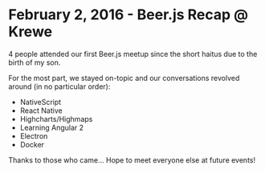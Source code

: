 February 2, 2016 - Beer.js Recap @ Krewe
========================================

4 people attended our first Beer.js meetup since the short haitus due to the birth of my son.

For the most part, we stayed on-topic and our conversations revolved around (in no particular order):  

* NativeScript  
* React Native  
* Highcharts/Highmaps  
* Learning Angular 2  
* Electron  
* Docker  

Thanks to those who came...  Hope to meet everyone else at future events!
